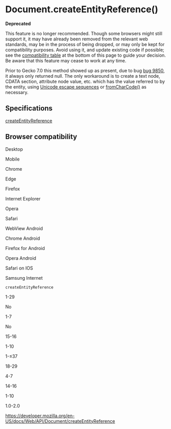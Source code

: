 # Document.createEntityReference()

**Deprecated**

This feature is no longer recommended. Though some browsers might still support it, it may have already been removed from the relevant web standards, may be in the process of being dropped, or may only be kept for compatibility purposes. Avoid using it, and update existing code if possible; see the [compatibility table](#browser_compatibility) at the bottom of this page to guide your decision. Be aware that this feature may cease to work at any time.

Prior to Gecko 7.0 this method showed up as present, due to bug [bug 9850](https://bugzilla.mozilla.org/show_bug.cgi?id=9850), it always only returned null. The only workaround is to create a text node, CDATA section, attribute node value, etc. which has the value referred to by the entity, using [Unicode escape sequences](https://developer.mozilla.org/en-US/docs/Web/JavaScript/Guide/Grammar_and_types#unicode_escape_sequences) or [fromCharCode()](https://developer.mozilla.org/en-US/docs/Web/JavaScript/Reference/Global_Objects/String/fromCharCode) as necessary.

## Specifications

[createEntityReference](https://www.w3.org/TR/DOM-Level-3-Core/core.html#ID-392B75AE)

## Browser compatibility

Desktop

Mobile

Chrome

Edge

Firefox

Internet Explorer

Opera

Safari

WebView Android

Chrome Android

Firefox for Android

Opera Android

Safari on IOS

Samsung Internet

`createEntityReference`

1-29

No

1-7

No

15-16

1-10

1-≤37

18-29

4-7

14-16

1-10

1.0-2.0

<a href="https://developer.mozilla.org/en-US/docs/Web/API/Document/createEntityReference" class="_attribution-link">https://developer.mozilla.org/en-US/docs/Web/API/Document/createEntityReference</a>
